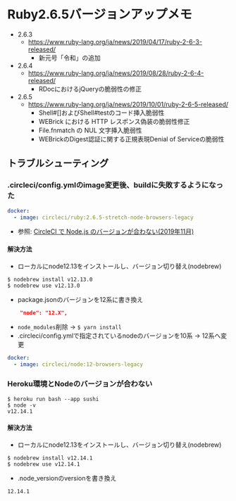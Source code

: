 # Ruby2.6.5バージョンアップメモ
- 2.6.3
  - https://www.ruby-lang.org/ja/news/2019/04/17/ruby-2-6-3-released/
    - 新元号「令和」の追加
- 2.6.4
  - https://www.ruby-lang.org/ja/news/2019/08/28/ruby-2-6-4-released/
    - RDocにおけるjQueryの脆弱性の修正
- 2.6.5
  - https://www.ruby-lang.org/ja/news/2019/10/01/ruby-2-6-5-released/
    - Shell#[]およびShell#testのコード挿入脆弱性
    - WEBrick における HTTP レスポンス偽装の脆弱性修正
    - File.fnmatch の NUL 文字挿入脆弱性
    - WEBrickのDigest認証に関する正規表現Denial of Serviceの脆弱性

## トラブルシューティング
### .circleci/config.ymlのimage変更後、buildに失敗するようになった
```yml
docker:
  - image: circleci/ruby:2.6.5-stretch-node-browsers-legacy
```
- 参照: [CircleCI で Node.js のバージョンが合わない(2019年11月)](https://qiita.com/oieioi/items/dc03abfbb5fd55c7b3d4#%E5%8E%9F%E5%9B%A0)

#### 解決方法
- ローカルにnode12.13をインストールし、バージョン切り替え(nodebrew)
```
$ nodebrew install v12.13.0
$ nodebrew use v12.13.0
```
- package.jsonのバージョンを12系に書き換え
```json
    "node": "12.X",
```
- `node_modules`削除 -> `$ yarn install`
- .circleci/config.ymlで指定されているnodeのバージョンを10系 -> 12系へ変更
```yml
docker:
  - image: circleci/node:12-browsers-legacy
```

### Heroku環境とNodeのバージョンが合わない
```
$ heroku run bash --app sushi
$ node -v
v12.14.1
```

#### 解決方法
- ローカルにnode12.13をインストールし、バージョン切り替え(nodebrew)
```
$ nodebrew install v12.14.1
$ nodebrew use v12.14.1
```
- .node_versionのversionを書き換え
```
12.14.1
```
